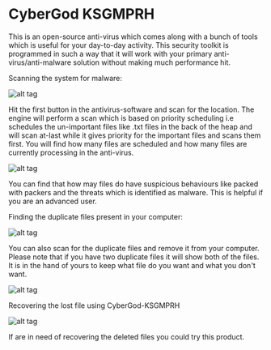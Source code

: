 # CyberGod KSGMPRH

This is an open-source anti-virus which comes along with a bunch of tools which is useful for your day-to-day activity. This security toolkit is programmed in such a way that it will work with your primary anti-virus/anti-malware solution without making much performance hit.

Scanning the system for malware:

![alt tag](https://raw.githubusercontent.com/VISWESWARAN1998/CyberGod-KSGMPRH/master/Screenshots/Screenshot%20(531).png)

Hit the first button in the antivirus-software and scan for the location. The engine will perform a scan which is based on priority scheduling i.e schedules the un-important files like .txt files in the back of the heap and will scan at-last while it gives priority for the important files and scans them first. You will find how many files are scheduled and how many files are currently processing in the anti-virus.

![alt tag](https://raw.githubusercontent.com/VISWESWARAN1998/CyberGod-KSGMPRH/master/Screenshots/Screenshot%20(532).png)

You can find that how may files do have suspicious behaviours like packed with packers and the threats which is identified as malware. This is helpful if you are an
advanced user.

Finding the duplicate files present in your computer:

![alt tag](https://raw.githubusercontent.com/VISWESWARAN1998/CyberGod-KSGMPRH/master/Screenshots/Screenshot%20(533).png)

You can also scan for the duplicate files and remove it from your computer. Please note that if you have two duplicate files it will show both of the files. It is in the hand of yours to keep what file do you want and what you don't want.

![alt tag](https://raw.githubusercontent.com/VISWESWARAN1998/CyberGod-KSGMPRH/master/Screenshots/Screenshot%20(534).png)


Recovering the lost file using CyberGod-KSGMPRH

![alt tag](https://raw.githubusercontent.com/VISWESWARAN1998/CyberGod-KSGMPRH/master/Screenshots/Screenshot%20(535).png)

If are in need of recovering the deleted files you could try this product.